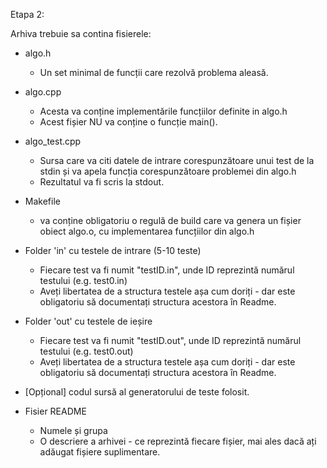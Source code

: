 
Etapa 2:

Arhiva trebuie sa contina fisierele:

* algo.h
    * Un set minimal de funcții care rezolvă problema aleasă.
    
* algo.cpp
    * Acesta va conține implementările funcțiilor definite in algo.h
    * Acest fișier NU va conține o funcție main().

* algo_test.cpp
    * Sursa care va citi datele de intrare corespunzătoare unui test de la stdin și va apela
    funcția corespunzătoare problemei din algo.h
    * Rezultatul va fi scris la stdout. 

* Makefile 
    * va conține obligatoriu o regulă de build care va genera
    un fișier obiect algo.o, cu implementarea funcțiilor din algo.h

* Folder 'in' cu testele de intrare  (5-10 teste)
    * Fiecare test va fi numit "testID.in", unde ID reprezintă numărul
    testului (e.g. test0.in)
    * Aveți libertatea de a structura testele așa cum doriți - dar este
    obligatoriu să documentați structura acestora în Readme.
          
* Folder 'out' cu testele de ieșire
    * Fiecare test va fi numit "testID.out", unde ID reprezintă numărul
    testului (e.g. test0.out) 
    * Aveți libertatea de a structura testele așa cum doriți - dar este
    obligatoriu să documentați structura acestora în Readme.
     
* [Opțional] codul sursă al generatorului de teste folosit.

* Fisier README
    * Numele și grupa
    * O descriere a arhivei - ce reprezintă fiecare fișier, mai ales dacă ați adăugat
    fișiere suplimentare.
